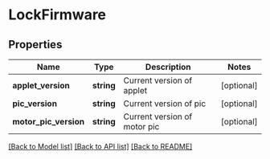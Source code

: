 # LockFirmware

## Properties
Name | Type | Description | Notes
------------ | ------------- | ------------- | -------------
**applet_version** | **string** | Current version of applet | [optional] 
**pic_version** | **string** | Current version of pic | [optional] 
**motor_pic_version** | **string** | Current version of motor pic | [optional] 

[[Back to Model list]](../README.md#documentation-for-models) [[Back to API list]](../README.md#documentation-for-api-endpoints) [[Back to README]](../README.md)


